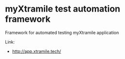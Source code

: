 # myXtramile test automation framework
Framework for automated testing myXtramile application

Link: 
* http://app.xtramile.tech/
